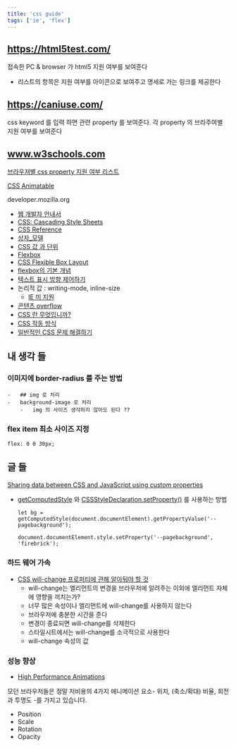 ```yaml
---
title: 'css guide'
tags: ['ie', 'flex']
---
```


## https://html5test.com/

접속한 PC & browser 가 html5 지원 여부를 보여준다

-   리스트의 항목은 지원 여부를 아이콘으로 보여주고 명세로 가는 링크를 제공한다

## https://caniuse.com/

css keyword 를 입력 하면 관련 property 를 보여준다. 각 property 의 브라주여별 지원 여부를 보여준다

## www.w3schools.com

[브라우져별 css property 지원 여부 리스트](https://www.w3schools.com/cssref/css3_browsersupport.asp)

[CSS Animatable](https://www.w3schools.com/cssref/css_animatable.asp)

developer.mozilla.org

-   [웹 개발자 안내서](https://developer.mozilla.org/ko/docs/Web/Guide)
-   [CSS: Cascading Style Sheets](https://developer.mozilla.org/ko/docs/Web/CSS)
-   [CSS Reference](https://developer.mozilla.org/ko/docs/Web/CSS/Reference)
-   [상자\_모델](https://developer.mozilla.org/ko/docs/Learn/CSS/Building_blocks/%EC%83%81%EC%9E%90_%EB%AA%A8%EB%8D%B8)
-   [CSS 값 과 단위](https://developer.mozilla.org/ko/docs/Learn/CSS/Building_blocks/Values_and_units)
-   [Flexbox](https://developer.mozilla.org/ko/docs/Learn/CSS/CSS_layout/Flexbox)
-   [CSS Flexible Box Layout](https://developer.mozilla.org/ko/docs/Web/CSS/CSS_Flexible_Box_Layout)
-   [flexbox의 기본 개념](https://developer.mozilla.org/ko/docs/Web/CSS/CSS_Flexible_Box_Layout/Flexbox%EC%9D%98_%EA%B8%B0%EB%B3%B8_%EA%B0%9C%EB%85%90)
-   [텍스트 표시 방향 제어하기](https://developer.mozilla.org/ko/docs/Learn/CSS/Building_blocks/Handling_different_text_directions)
-   논리적 값 : writing-mode, inline-size
    -   [IE 미 지원](https://caniuse.com/#search=inline-size)
-   [콘텐츠 overflow](https://developer.mozilla.org/ko/docs/Learn/CSS/Building_blocks/Overflowing_content)
-   [CSS 란 무엇입니까?](https://developer.mozilla.org/en-US/docs/Learn/CSS/First_steps/What_is_CSS)
-   [CSS 작동 방식](https://developer.mozilla.org/ko/docs/Learn/CSS/First_steps/How_CSS_works)
-   [일반적인 CSS 문제 해결하기](https://developer.mozilla.org/ko/docs/Learn/CSS/Howto)

## 내 생각 들

### 이미지에 border-radius 를 주는 방법

    -   ## img 로 처리
    -   background-image 로 처리
        -   img 의 사이즈 생각하지 않아도 된다 ??

### flex item 최소 사이즈 지정

```
flex: 0 0 30px;
```

## 글 들

[Sharing data between CSS and JavaScript using custom properties](https://christianheilmann.com/2021/02/08/sharing-data-between-css-and-javascript-using-custom-properties/)

-   [getComputedStyle](https://developer.mozilla.org/ko/docs/Web/API/Window/getComputedStyle) 와 [CSSStyleDeclaration.setProperty()](https://developer.mozilla.org/en-US/docs/Web/API/CSSStyleDeclaration/setProperty) 를 사용하는 방법

    ```
    let bg = getComputedStyle(document.documentElement).getPropertyValue('--pagebackground');

    document.documentElement.style.setProperty('--pagebackground', 'firebrick');
    ```

### 하드 웨어 가속

-   [CSS will-change 프로퍼티에 관해 알아둬야 할 것](https://dev.opera.com/articles/ko/css-will-change-property/)
    -   will-change는 엘리먼트의 변경을 브라우저에 알려주는 이외에 엘리먼트 자체에 영향을 끼치는가?
    -   너무 많은 속성이나 엘리먼트에 will-change를 사용하지 않는다
    -   브라우저에 충분한 시간을 준다
    -   변경이 종료되면 will-change를 삭제한다
    -   스타일시트에서는 will-change를 소극적으로 사용한다
    -   will-change 속성의 값

### 성능 향상

-   [High Performance Animations](https://www.html5rocks.com/ko/tutorials/speed/high-performance-animations/)

모던 브라우저들은 정말 저비용의 4가지 애니메이션 요소- 위치, (축소/확대) 비율, 회전과 투명도 -를 가지고 있습니다.

-   Position
-   Scale
-   Rotation
-   Opacity
